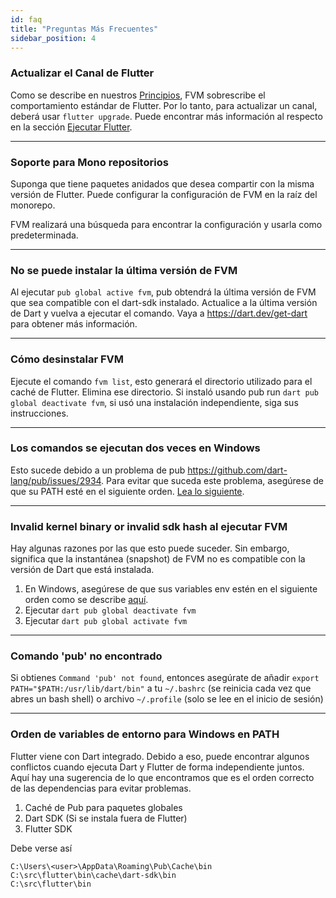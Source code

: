 ```yaml
---
id: faq
title: "Preguntas Más Frecuentes"
sidebar_position: 4
---
```


### Actualizar el Canal de Flutter

Como se describe en nuestros [Principios](../getting_started/overview/#principios), FVM sobrescribe el comportamiento estándar de Flutter. Por lo tanto, para actualizar un canal, deberá usar `flutter upgrade`. Puede encontrar más información al respecto en la sección [Ejecutar Flutter](/docs/guides/running_flutter).

---

### Soporte para Mono repositorios

Suponga que tiene paquetes anidados que desea compartir con la misma versión de Flutter. Puede configurar la configuración de FVM en la raíz del monorepo.

FVM realizará una búsqueda ​​para encontrar la configuración y usarla como predeterminada.

---

### No se puede instalar la última versión de FVM

Al ejecutar `pub global active fvm`, pub obtendrá la última versión de FVM que sea compatible con el dart-sdk instalado. Actualice a la última versión de Dart y vuelva a ejecutar el comando. Vaya a https://dart.dev/get-dart para obtener más información.

---

### Cómo desinstalar FVM

Ejecute el comando `fvm list`, esto generará el directorio utilizado para el caché de Flutter. Elimina ese directorio. Si instaló usando pub run `dart pub global deactivate fvm`, si usó una instalación independiente, siga sus instrucciones.

---

### Los comandos se ejecutan dos veces en Windows

Esto sucede debido a un problema de pub https://github.com/dart-lang/pub/issues/2934. Para evitar que suceda este problema, asegúrese de que su PATH esté en el siguiente orden. [Lea lo siguiente](#orden-de-variables-de-entorno-para-windows-en-path).

---

### Invalid kernel binary or invalid sdk hash al ejecutar FVM

Hay algunas razones por las que esto puede suceder. Sin embargo, significa que la instantánea (snapshot) de FVM no es compatible con la versión de Dart que está instalada.

1. En Windows, asegúrese de que sus variables env estén en el siguiente orden como se describe [aquí](#orden-de-variables-de-entorno-para-windows-en-path).
2. Ejecutar `dart pub global deactivate fvm`
3. Ejecutar `dart pub global activate fvm`

---

### Comando 'pub' no encontrado

Si obtienes `Command 'pub' not found`, entonces asegúrate de añadir `export PATH="$PATH:/usr/lib/dart/bin"` a tu `~/.bashrc` (se reinicia cada vez que abres un bash shell) o archivo `~/.profile` (solo se lee en el inicio de sesión)

---

### Orden de variables de entorno para Windows en PATH

Flutter viene con Dart integrado. Debido a eso, puede encontrar algunos conflictos cuando ejecuta Dart y Flutter de forma independiente juntos. Aquí hay una sugerencia de lo que encontramos que es el orden correcto de las dependencias para evitar problemas.

1. Caché de Pub para paquetes globales
2. Dart SDK (Si se instala fuera de Flutter)
3. Flutter SDK

Debe verse así

```
C:\Users\<user>\AppData\Roaming\Pub\Cache\bin
C:\src\flutter\bin\cache\dart-sdk\bin
C:\src\flutter\bin
```
